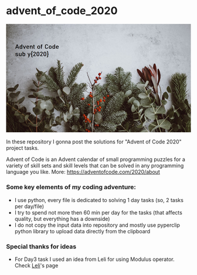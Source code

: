 # advent_of_code_2020

![Advent_of_code_cover Photo Credit: @anniespratt|unsplash.com](https://github.com/asyaparfenova/advent_of_code_2020/blob/master/images/cover.png?raw=true "Photo Credit: @anniespratt|unsplash.com")

In these repository I gonna post the solutions for "Advent of Code 2020" project tasks.

Advent of Code is an Advent calendar of small programming puzzles for a variety of skill sets and skill levels that can be solved in any programming language you like.
More: https://adventofcode.com/2020/about

### Some key elements of my coding adventure:
- I use python, every file is dedicated to solving 1 day tasks (so, 2 tasks per day/file)
- I try to spend not more then 60 min per day for the tasks (that affects quality, but everything has a downside)
- I do not copy the input data into repository and mostly use pyperclip python library to upload data directly from the clipboard 

### Special thanks for ideas
- For Day3 task I used an idea from Leli for using Modulus operator. Check [Leli](https://github.com/lelilia)'s page
